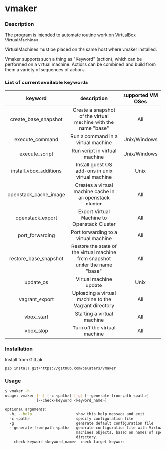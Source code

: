 # vmaker

### Description
The program is intended to automate routine work on VirtualBox VirtualMachines.

VirtualMachines must be placed on the same host where vmaker installed.

Vmaker supports such a thing as "Keyword" (action), which can be performed on a virtual machine. Actions can be combined, and build from them a variety of sequences of actions.

### List of current available keywords
|         keyword        | description  | supported VM OSes |
|          :--:          |     :--:     |       :--:        |
| create_base_snapshot   | Create a snapshot of the virtual machine with the name "base" | All |
| execute_command        | Run a command in a virtual machine | Unix/Windows |
| execute_script         | Run script in virtual machine | Unix/Windows |
| install_vbox_additions | Install guest OS add-ons in unix virtual machine | Unix |
| openstack_cache_image  | Creates a virtual machine cache in an openstack cluster | All |
| openstack_export       | Export Virtual Machine to Openstack Cluster | All |
| port_forwarding        | Port forwarding to a virtual machine | All |
| restore_base_snapshot  | Restore the state of the virtual machine from snapshot under the name "base" | All |
| update_os              | Virtual machine update | Unix |
| vagrant_export         | Uploading a virtual machine to the Vagrant directory | All |
| vbox_start             | Starting a virtual machine | All |
| vbox_stop              | Turn off the virtual machine | All |

### Installation

Install from GitLab

    pip install git+https://github.com/delatars/vmaker
    
### Usage

```bash
$ vmaker -h
usage: vmaker [-h] [-c <path>] [-g] [--generate-from-path <path>]
              [--check-keyword <keyword_name>]
 
optional arguments:
  -h, --help                    show this help message and exit
  -c <path>                     specify configuration file
  -g                            generate default configuration file
  --generate-from-path <path>   generate configuration file with Virtual
                                machines objects, based on names of specified
                                directory.
  --check-keyword <keyword_name>  check target keyword

```
